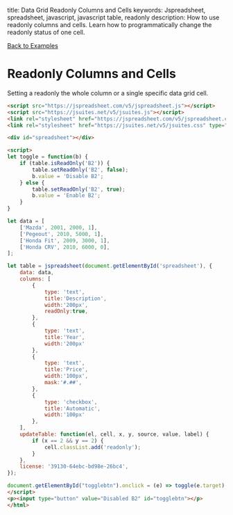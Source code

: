 title: Data Grid Readonly Columns and Cells
keywords: Jspreadsheet, spreadsheet, javascript, javascript table, readonly
description: How to use readonly columns and cells. Learn how to programmatically change the readonly status of one cell.

[Back to Examples](/docs/v5/examples "Back to the examples section")

# Readonly Columns and Cells

Setting a readonly the whole column or a single specific data grid cell.

```html
<script src="https://jspreadsheet.com/v5/jspreadsheet.js"></script>
<script src="https://jsuites.net/v5/jsuites.js"></script>
<link rel="stylesheet" href="https://jspreadsheet.com/v5/jspreadsheet.css" type="text/css" />
<link rel="stylesheet" href="https://jsuites.net/v5/jsuites.css" type="text/css" />

<div id="spreadsheet"></div>

<script>
let toggle = function(b) {
    if (table.isReadOnly('B2')) {
        table.setReadOnly('B2', false);
        b.value = 'Disable B2';
    } else {
        table.setReadOnly('B2', true);
        b.value = 'Enable B2';
    }
}

let data = [
    ['Mazda', 2001, 2000, 1],
    ['Pegeout', 2010, 5000, 1],
    ['Honda Fit', 2009, 3000, 1],
    ['Honda CRV', 2010, 6000, 0],
];

let table = jspreadsheet(document.getElementById('spreadsheet'), {
    data: data,
    columns: [
        {
            type: 'text',
            title:'Description',
            width:'200px',
            readOnly:true,
        },
        {
            type: 'text',
            title:'Year',
            width:'200px'
        },
        {
            type: 'text',
            title:'Price',
            width:'100px',
            mask:'#.##',
        },
        {
            type: 'checkbox',
            title:'Automatic',
            width:'100px'
        },
    ],
    updateTable: function(el, cell, x, y, source, value, label) {
        if (x == 2 && y == 2) {
            cell.classList.add('readonly');
        }
    },
    license: '39130-64ebc-bd98e-26bc4',
});

document.getElementById("togglebtn").onclick = (e) => toggle(e.target)
</script>
<p><input type="button" value="Disabled B2" id="togglebtn"></p>
</html>
```
 
